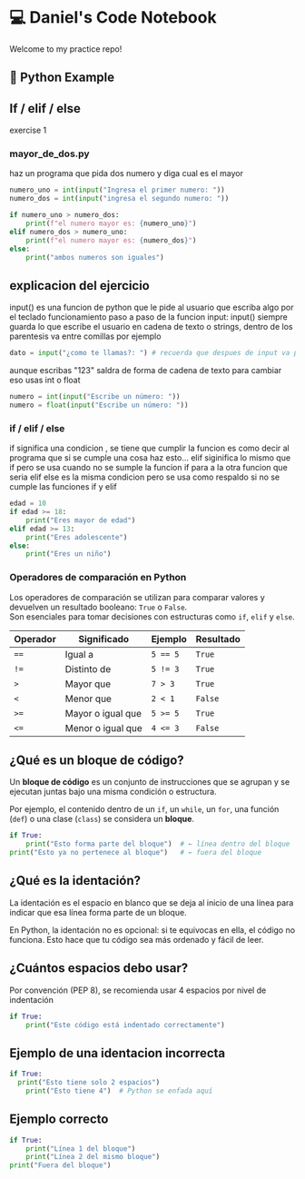 # 💻 Daniel's Code Notebook

Welcome to my practice repo!

## 🐍 Python Example

## If / elif / else
exercise 1
### mayor_de_dos.py
haz un programa que pida dos numero y diga cual es el mayor

```python
numero_uno = int(input("Ingresa el primer numero: "))
numero_dos = int(input("ingresa el segundo numero: "))

if numero_uno > numero_dos:
    print(f"el numero mayor es: {numero_uno}")
elif numero_dos > numero_uno:
    print(f"el numero mayor es: {numero_dos}")
else:
    print("ambos numeros son iguales")
```
## explicacion del ejercicio 
input() es una funcion de python que le pide al usuario que escriba algo por el teclado
funcionamiento paso a paso de la funcion input:
input() siempre guarda lo que escribe el usuario en cadena de texto o strings, dentro de los parentesis va entre comillas por ejemplo
```python
dato = input("¿como te llamas?: ") # recuerda que despues de input va parentesis y el texto entre comillas
```
aunque escribas "123" saldra de forma de cadena de texto para cambiar eso usas int o float
```python
numero = int(input("Escribe un número: "))
numero = float(input("Escribe un número: "))
```
### if / elif / else
if significa una condicion , se tiene que cumplir la funcion es como decir al programa que si se cumple una cosa haz esto...
elif siginifica lo mismo que if pero se usa cuando no se sumple la funcion if para a la otra funcion que seria elif
else es la misma condicion pero se usa como respaldo si no se cumple las funciones if y elif 
```python
edad = 10
if edad >= 18:
    print("Eres mayor de edad")
elif edad >= 13:
    print("Eres adolescente")
else:
    print("Eres un niño")
```

### Operadores de comparación en Python

Los operadores de comparación se utilizan para comparar valores y devuelven un resultado booleano: `True` o `False`.  
Son esenciales para tomar decisiones con estructuras como `if`, `elif` y `else`.

| Operador | Significado           | Ejemplo   | Resultado |
|----------|------------------------|-----------|-----------|
| `==`     | Igual a                | `5 == 5`  | `True`    |
| `!=`     | Distinto de            | `5 != 3`  | `True`    |
| `>`      | Mayor que              | `7 > 3`   | `True`    |
| `<`      | Menor que              | `2 < 1`   | `False`   |
| `>=`     | Mayor o igual que      | `5 >= 5`  | `True`    |
| `<=`     | Menor o igual que      | `4 <= 3`  | `False`   |

## ¿Qué es un bloque de código?

Un **bloque de código** es un conjunto de instrucciones que se agrupan y se ejecutan juntas bajo una misma condición o estructura.

Por ejemplo, el contenido dentro de un `if`, un `while`, un `for`, una función (`def`) o una clase (`class`) se considera un **bloque**.

```python
if True:
    print("Esto forma parte del bloque")  # ← línea dentro del bloque
print("Esto ya no pertenece al bloque")   # ← fuera del bloque
```

## ¿Qué es la identación?
La identación es el espacio en blanco que se deja al inicio de una línea para indicar que esa línea forma parte de un bloque.

En Python, la identación no es opcional: si te equivocas en ella, el código no funciona.
Esto hace que tu código sea más ordenado y fácil de leer.

## ¿Cuántos espacios debo usar?
Por convención (PEP 8), se recomienda usar 4 espacios por nivel de indentación

```python
if True:
    print("Este código está indentado correctamente")
```

## Ejemplo de una identacion incorrecta

```python
if True:
  print("Esto tiene solo 2 espacios")
    print("Esto tiene 4")  # Python se enfada aquí
```

## Ejemplo correcto

```python
if True:
    print("Línea 1 del bloque")
    print("Línea 2 del mismo bloque")
print("Fuera del bloque")
```
